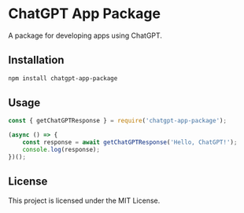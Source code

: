 # ChatGPT App Package

A package for developing apps using ChatGPT.

## Installation

```bash
npm install chatgpt-app-package
```

## Usage

```javascript
const { getChatGPTResponse } = require('chatgpt-app-package');

(async () => {
    const response = await getChatGPTResponse('Hello, ChatGPT!');
    console.log(response);
})();
```

## License
This project is licensed under the MIT License.
